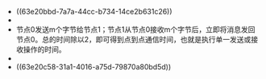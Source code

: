 - ((63e20bbd-7a7a-44cc-b734-14ce2b631c26))
-
- 节点0发送m个字节给节点1；节点1从节点0接收m个字节后，立即将消息发回节点0。总的时间除以2，即可得到点到点通信时间，也就是执行单一发送或接收操作的时间。
-
- ((63e20c58-31a1-4016-a75d-79870a80bd5d))